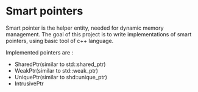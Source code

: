 # Smart pointers

Smart pointer is the helper entity, needed for dynamic memory management. The goal of this project is to write implementations of smart pointers, using basic tool of c++ language. 

Implemented pointers are : 
- SharedPtr(similar to std::shared_ptr)
- WeakPtr(similar to std::weak_ptr)
- UniquePtr(similar to shd::unique_ptr)
- IntrusivePtr
